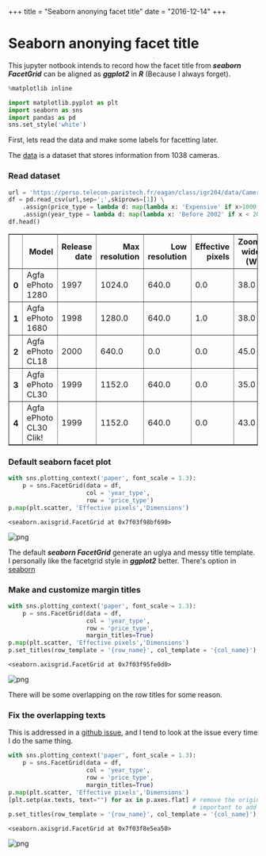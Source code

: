 +++
title = "Seaborn anonying facet title"
date = "2016-12-14"
+++

# Seaborn anonying facet title

This jupyter notbook intends to record how the facet title from ***seaborn FacetGrid*** can be aligned as ***ggplot2*** in ***R*** (Because I always forget).


```python
%matplotlib inline

import matplotlib.pyplot as plt
import seaborn as sns
import pandas as pd
sns.set_style('white')
```

First, lets read the data and make some labels for facetting later.

The [data](https://perso.telecom-paristech.fr/eagan/class/igr204/datasets) is a dataset that stores information from 1038 cameras.

### Read dataset


```python
url = 'https://perso.telecom-paristech.fr/eagan/class/igr204/data/Camera.csv'
df = pd.read_csv(url,sep=';',skiprows=[1]) \
    .assign(price_type = lambda d: map(lambda x: 'Expensive' if x>1000 else 'Cheap', d.Price))\
    .assign(year_type = lambda d: map(lambda x: 'Before 2002' if x < 2002 else 'After 2002', d['Release date']))
df.head()
```




<div>
<table border="1" class="dataframe">
  <thead>
    <tr style="text-align: right;">
      <th></th>
      <th>Model</th>
      <th>Release date</th>
      <th>Max resolution</th>
      <th>Low resolution</th>
      <th>Effective pixels</th>
      <th>Zoom wide (W)</th>
      <th>Zoom tele (T)</th>
      <th>Normal focus range</th>
      <th>Macro focus range</th>
      <th>Storage included</th>
      <th>Weight (inc. batteries)</th>
      <th>Dimensions</th>
      <th>Price</th>
      <th>price_type</th>
      <th>year_type</th>
    </tr>
  </thead>
  <tbody>
    <tr>
      <th>0</th>
      <td>Agfa ePhoto 1280</td>
      <td>1997</td>
      <td>1024.0</td>
      <td>640.0</td>
      <td>0.0</td>
      <td>38.0</td>
      <td>114.0</td>
      <td>70.0</td>
      <td>40.0</td>
      <td>4.0</td>
      <td>420.0</td>
      <td>95.0</td>
      <td>179.0</td>
      <td>Cheap</td>
      <td>Before 2002</td>
    </tr>
    <tr>
      <th>1</th>
      <td>Agfa ePhoto 1680</td>
      <td>1998</td>
      <td>1280.0</td>
      <td>640.0</td>
      <td>1.0</td>
      <td>38.0</td>
      <td>114.0</td>
      <td>50.0</td>
      <td>0.0</td>
      <td>4.0</td>
      <td>420.0</td>
      <td>158.0</td>
      <td>179.0</td>
      <td>Cheap</td>
      <td>Before 2002</td>
    </tr>
    <tr>
      <th>2</th>
      <td>Agfa ePhoto CL18</td>
      <td>2000</td>
      <td>640.0</td>
      <td>0.0</td>
      <td>0.0</td>
      <td>45.0</td>
      <td>45.0</td>
      <td>0.0</td>
      <td>0.0</td>
      <td>2.0</td>
      <td>0.0</td>
      <td>0.0</td>
      <td>179.0</td>
      <td>Cheap</td>
      <td>Before 2002</td>
    </tr>
    <tr>
      <th>3</th>
      <td>Agfa ePhoto CL30</td>
      <td>1999</td>
      <td>1152.0</td>
      <td>640.0</td>
      <td>0.0</td>
      <td>35.0</td>
      <td>35.0</td>
      <td>0.0</td>
      <td>0.0</td>
      <td>4.0</td>
      <td>0.0</td>
      <td>0.0</td>
      <td>269.0</td>
      <td>Cheap</td>
      <td>Before 2002</td>
    </tr>
    <tr>
      <th>4</th>
      <td>Agfa ePhoto CL30 Clik!</td>
      <td>1999</td>
      <td>1152.0</td>
      <td>640.0</td>
      <td>0.0</td>
      <td>43.0</td>
      <td>43.0</td>
      <td>50.0</td>
      <td>0.0</td>
      <td>40.0</td>
      <td>300.0</td>
      <td>128.0</td>
      <td>1299.0</td>
      <td>Expensive</td>
      <td>Before 2002</td>
    </tr>
  </tbody>
</table>
</div>



### Default seaborn facet plot


```python
with sns.plotting_context('paper', font_scale = 1.3):
    p = sns.FacetGrid(data = df,
                      col = 'year_type',
                      row = 'price_type')
p.map(plt.scatter, 'Effective pixels','Dimensions')
```




    <seaborn.axisgrid.FacetGrid at 0x7f03f98bf690>




![png](/article_images/seaborn_files/seaborn_5_1.png)


The default ***seaborn FacetGrid*** generate an uglya and messy title template. I personally like the facetgrid style in ***ggplot2*** better. There's option in [seaborn](http://seaborn.pydata.org/)

### Make and customize margin titles ###


```python
with sns.plotting_context('paper', font_scale = 1.3):
    p = sns.FacetGrid(data = df,
                      col = 'year_type',
                      row = 'price_type',
                      margin_titles=True)
p.map(plt.scatter, 'Effective pixels','Dimensions')
p.set_titles(row_template = '{row_name}', col_template = '{col_name}')
```




    <seaborn.axisgrid.FacetGrid at 0x7f03f95fe0d0>




![png](/article_images/seaborn_files/seaborn_7_1.png)


There will be some overlapping on the row titles for some reason.

### Fix the overlapping texts ###

This is addressed in a [github issue](https://github.com/mwaskom/seaborn/issues/440), and I tend to look at the issue every time I do the same thing.


```python
with sns.plotting_context('paper', font_scale = 1.3):
    p = sns.FacetGrid(data = df,
                      col = 'year_type',
                      row = 'price_type',
                      margin_titles=True)
p.map(plt.scatter, 'Effective pixels','Dimensions')
[plt.setp(ax.texts, text="") for ax in p.axes.flat] # remove the original texts
                                                    # important to add this before setting titles
p.set_titles(row_template = '{row_name}', col_template = '{col_name}')
```




    <seaborn.axisgrid.FacetGrid at 0x7f03f8e5ea50>




![png](/article_images/seaborn_files/seaborn_9_1.png)

